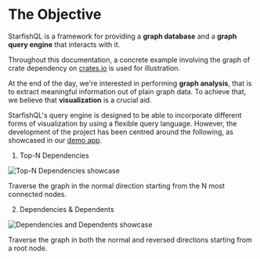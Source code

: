 # The Objective

StarfishQL is a framework for providing a **graph database** and a **graph query engine** that interacts with it.

Throughout this documentation, a concrete example involving the graph of crate dependency on [crates.io](https://crates.io/) is used for illustration.

At the end of the day, we're interested in performing **graph analysis**, that is to extract meaningful information out of plain graph data. To achieve that, we believe that **visualization** is a crucial aid.

StarfishQL's query engine is designed to be able to incorporate different forms of visualization by using a flexible query language. However, the development of the project has been centred around the following, as showcased in our [demo app](#).

1. Top-N Dependencies

![Top-N Dependencies showcase](/img/graph_example.png)

Traverse the graph in the normal direction starting from the N most connected nodes.

2. Dependencies & Dependents

![Dependencies and Dependents showcase](/img/tree_example.png)

Traverse the graph in both the normal and reversed directions starting from a root node.